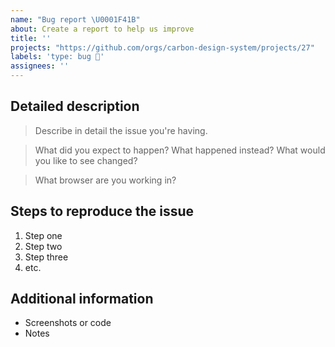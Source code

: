```yaml
---
name: "Bug report \U0001F41B"
about: Create a report to help us improve
title: ''
projects: "https://github.com/orgs/carbon-design-system/projects/27"
labels: 'type: bug 🐛'
assignees: ''
---
```


<!-- Feel free to remove sections that aren't relevant.

## Title line template: [Title]: Brief description

-->

## Detailed description

> Describe in detail the issue you're having.

> What did you expect to happen? What happened instead? What would you like to see changed?

> What browser are you working in?

## Steps to reproduce the issue

1. Step one
2. Step two
3. Step three
4. etc.

## Additional information

- Screenshots or code
- Notes
